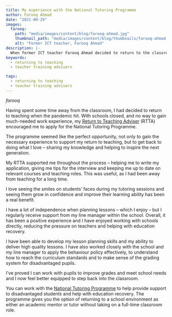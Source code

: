 ```yaml
---
title: My experience with the National Tutoring Programme
author: Farooq Ahmad
date: "2021-09-29"
images:
  farooq:
    path: "media/images/content/blog/farooq-ahmad.jpg"
    thumbnail_path: "media/images/content/blog/thumbnails/farooq-ahmad.jpg"
    alt: "Former ICT teacher, Farooq Ahmad"
description: |-
  When former ICT teacher Farooq Ahmad decided to return to the classroom, the National Tutoring Programme provided the perfect opportunity to update his knowledge and experience.
keywords:
  - returning to teaching
  - teacher training advisers

tags:
  - returning to teaching
  - teacher training advisers
---
```


$farooq$

Having spent some time away from the classroom, I had decided to return to teaching when the pandemic hit. With schools closed, and no way to gain much-needed work experience, my [Return to Teaching Adviser](/returning-to-teaching) (RTTA) encouraged me to apply for the National Tutoring Programme.

The programme seemed like the perfect opportunity, not only to gain the necessary experience to support my return to teaching, but to get back to doing what I love – sharing my knowledge and helping to inspire the next generation. 

My RTTA supported me throughout the process – helping me to write my application, giving me tips for the interview and keeping me up to date on relevant courses and teaching roles. This was useful, as I had been away from teaching for a long time.

I love seeing the smiles on students’ faces during my tutoring sessions and seeing them grow in confidence and improve their learning ability has been a real benefit.

I have a lot of independence when planning lessons – which I enjoy – but I regularly receive support from my line manager within the school. Overall, it has been a positive experience and I have enjoyed working with schools directly, reducing the pressure on teachers and helping with education recovery. 

I have been able to develop my lesson planning skills and my ability to deliver high quality lessons. I have also worked closely with the school and my line manager to apply the behaviour policy effectively, to understand how to reach the curriculum standards and to make sense of the grading system for disadvantaged pupils. 

I’ve proved I can work with pupils to improve grades and meet school needs and I now feel better equipped to step back into the classroom. 

You can work with the [National Tutoring Programme](https://nationaltutoring.org.uk/) to help provide support to disadvantaged students and help with education recovery. The programme gives you the option of returning to a school environment as either an academic mentor or tutor without taking on a full-time classroom role.
